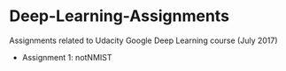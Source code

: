 # Deep-Learning-Assignments
Assignments related to Udacity Google Deep Learning course (July 2017)
- Assignment 1: notNMIST

